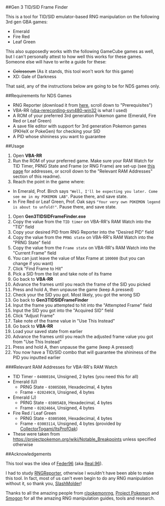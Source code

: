 ##Gen 3 TID/SID Frame Finder

This is a tool for TID/SID emulator-based RNG manipulation on the following 3rd gen GBA games:

* Emerald
* Fire Red
* Leaf Green

This also supposedly works with the following GameCube games as well, but I can't personally attest to how well this works for these games. Someone else will have to write a guide for these:

* ~~Colosseum~~ (As it stands, this tool won't work for this game)
* XD: Gale of Darkness

That said, any of the instructions below are going to be for NDS games only.

##Requirements for NDS Games

* RNG Reporter (download it from [here](http://www.smogon.com/forums/threads/5th-gen-prng-help-info-latest-rng-reporter-9-96-5-pprng-1-15-0.83057/), scroll down to "Prerequisites")
* VBA-RR ([vba-rerecording-svn480-win32](http://tasvideos.org/EmulatorResources/VBA.html) is what I used)
* A ROM of your preferred 3rd generation Pokemon game (Emerald, Fire Red or Leaf Green)
* A save file editor with support for 3rd generation Pokemon games (PKHeX or PokeGen) for checking your SID
* A PID whose shininess you want to guarantee

##Usage

1. Open **VBA-RR**
1. Run the ROM of your preferred game. Make sure your RAM Watch for TID Timer, PRNG State and Frame (or RNG Frame) are set-up (see [this page](https://projectpokemon.org/wiki/Notable_Breakpoints) for addresses, or scroll down to the "Relevant RAM Addresses" section of this readme).
1. Reach the point in the game where:
* In Emerald, Prof. Birch says `"Well, I'll be expecting you later. Come see me in my POKEMON LAB"`. Pause there, and save state.
* In Fire Red or Leaf Green, Prof. Oak says `"Your very own POKEMON legend is about to unfold!"`. Pause there, and save state.
1. Open **Gen3TIDSIDFrameFinder.exe**
1. Copy the value from the `TID timer` on VBA-RR's RAM Watch into the "TID" field
1. Copy your desired PID from RNG Reporter into the "Desired PID" field
1. Copy the value from the `PRNG state` on VBA-RR's RAM Watch into the "PRNG State" field
1. Copy the value from the `Frame state` on VBA-RR's RAM Watch into the "Current Frame" field
1. You can just leave the value of Max Frame at `100000` (but you can change if you want)
1. Click "Find Frame to Hit"
1. Pick a SID from the list and take note of its frame
1. Go back to **VBA-RR**
1. Advance the frames until you reach the frame of the SID you picked
1. Press and hold A, then unpause the game (keep A pressed)
1. Check your the SID you got. Most likely, you got the wrong SID
1. Go back to **Gen3TIDSIDFrameFinder**
1. Input the frame you attempted to hit into the "Attempted Frame" field
1. Input the SID you got into the "Acquired SID" field
1. Click "Adjust Frame"
1. Take note of the frame value in "Use This Instead"
1. Go back to **VBA-RR**
1. Load your saved state from earlier
1. Advance the frames until you reach the adjusted frame value you got from "Use This Instead"
1. Press and hold A, then unpause the game (keep A pressed)
1. You now have a TID/SID combo that will guarantee the shininess of the PID you inputted earlier

###Relevant RAM Addresses for VBA-RR's RAM Watch

* TID Timer - `04000104`, Unsigned, 2 bytes (you need this for all)
* Emerald (U)
  * PRNG State - `03005D80`, Hexadecimal, 4 bytes
  * Frame - `020249C0`, Unsigned, 4 bytes
* Emerald (J)
  * PRNG State - `03005AE0`, Hexadecimal, 4 bytes
  * Frame - `02024664`, Unsigned, 4 bytes
* Fire Red / Leaf Green
  * PRNG State - `03005000`, Hexadecimal, 4 bytes
  * Frame - `03003114`, Unsigned, 4 bytes (provided by [CollectorTogami/ItsProfOak](https://www.reddit.com/user/ItsProfOak))
* These were taken from https://projectpokemon.org/wiki/Notable_Breakpoints unless specified otherwise

##Acknowledgements

This tool was the idea of [Feder96](https://www.reddit.com/user/Feder96/) (aka [Real.96](pokerng.forumcommunity.net/?act=Profile&MID=9270606)).

I had to study [RNGReporter](https://github.com/Slashmolder/RNGReporter), otherwise I wouldn't have been able to make this tool. In fact, most of us can't even begin to do any RNG manipulation without it, so thank you, [SlashMolder](http://www.smogon.com/forums/members/slashmolder.83647/)!

Thanks to all the amazing people from [r/pokemonrng](https://www.reddit.com/r/pokemonrng/), [Project Pokemon](https://projectpokemon.org) and [Smogon](http://www.smogon.com/ingame/rng/) for all the amazing RNG manipulation guides, tools and research.
